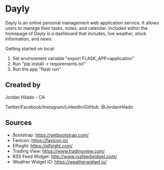 # Dayly

Dayly is an online personal management web application service. It allows users to manage their tasks, notes, and calendar. Included within the homepage of Dayly is a dashboard that includes, live weather, stock information, and news.

Getting started on local:
1. Set environment variable "export FLASK_APP=application"
2. Run "pip install -r requirements.txt"
3. Run the app "flask run"

## Created by
Jordan Hilado - CA

Twitter/Facebook/Instagram/LinkedIn/GitHub: @JordanHilado



## Sources
* Bootstrap: https://getbootstrap.com/
* Favicon: https://favicon.io/
* Elfsight: https://elfsight.com/ 
* Trading View: https://www.tradingview.com/
* RSS Feed Widget: http://www.rssfeedwidget.com/
* Weather Widget IO: https://weatherwidget.io/
